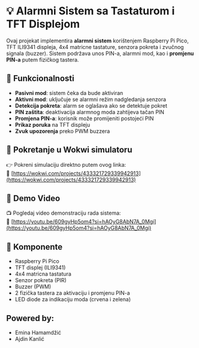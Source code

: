 # 💡 Alarmni Sistem sa Tastaturom i TFT Displejom

Ovaj projekat implementira **alarmni sistem** korištenjem Raspberry Pi Pico, TFT ILI9341 displeja, 4x4 matricne tastature, senzora pokreta i zvučnog signala (buzzer). Sistem podržava unos PIN-a, alarmni mod, kao i **promjenu PIN-a** putem fizičkog tastera.

## 🔧 Funkcionalnosti

- **Pasivni mod**: sistem čeka da bude aktiviran
- **Aktivni mod**: uključuje se alarmni režim nadgledanja senzora
- **Detekcija pokreta**: alarm se oglašava ako se detektuje pokret
- **PIN zaštita**: deaktivacija alarmnog moda zahtijeva tačan PIN
- **Promjena PIN-a**: korisnik može promijeniti postojeći PIN
- **Prikaz poruka** na TFT displeju
- **Zvuk upozorenja** preko PWM buzzera

## 🧪 Pokretanje u Wokwi simulatoru

👉 Pokreni simulaciju direktno putem ovog linka:  
🔗 [https://wokwi.com/projects/433321729339942913](https://wokwi.com/projects/433321729339942913)

## 🎥 Demo Video

📺 Pogledaj video demonstraciju rada sistema:  
🔗 [https://youtu.be/609gyHp5om4?si=hAOyG8AbN7A_0Mgi](https://youtu.be/609gyHp5om4?si=hAOyG8AbN7A_0Mgi)

## 🧩 Komponente

- Raspberry Pi Pico
- TFT displej (ILI9341)
- 4x4 matricna tastatura
- Senzor pokreta (PIR)
- Buzzer (PWM)
- 2 fizička tastera za aktivaciju i promjenu PIN-a
- LED diode za indikaciju moda (crvena i zelena)

## Powered by: 

- Emina Hamamdžić
- Ajdin Kanlić
